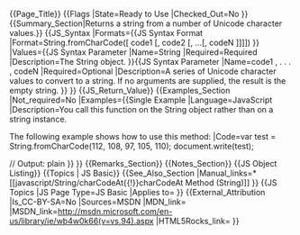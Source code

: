 {{Page_Title}}
{{Flags
|State=Ready to Use
|Checked_Out=No
}}
{{Summary_Section|Returns a string from a number of Unicode character values.}}
{{JS_Syntax
|Formats={{JS Syntax Format
|Format=String.fromCharCode([ code1 [, code2 [, ...[, codeN ]]]])
}}
|Values={{JS Syntax Parameter
|Name=String
|Required=Required
|Description=The String object.
}}{{JS Syntax Parameter
|Name=code1 , . . . , codeN
|Required=Optional
|Description=A series of Unicode character values to convert to a string. If no arguments are supplied, the result is the empty string.
}}
}}
{{JS_Return_Value}}
{{Examples_Section
|Not_required=No
|Examples={{Single Example
|Language=JavaScript
|Description=You call this function on the String object rather than on a string instance.

The following example shows how to use this method:
|Code=var test = String.fromCharCode(112, 108, 97, 105, 110);
document.write(test);
 
// Output: plain
}}
}}
{{Remarks_Section}}
{{Notes_Section}}
{{JS Object Listing}}
{{Topics | JS Basic}}
{{See_Also_Section
|Manual_links=* [[javascript/String/charCodeAt{{!}}charCodeAt Method (String)]]
}}
{{JS Topics
|JS Page Type=JS Basic
|Applies to=
}}
{{External_Attribution
|Is_CC-BY-SA=No
|Sources=MSDN
|MDN_link=
|MSDN_link=http://msdn.microsoft.com/en-us/library/ie/wb4w0k66(v=vs.94).aspx
|HTML5Rocks_link=
}}
